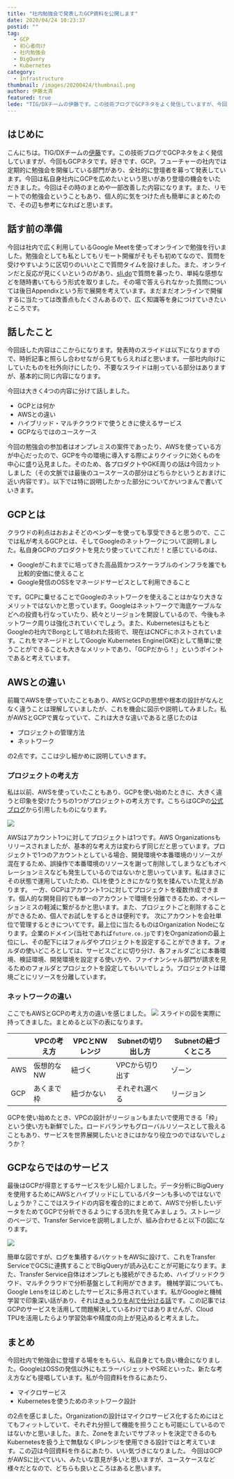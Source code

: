 ```yaml
---
title: "社内勉強会で発表したGCP資料を公開します"
date: 2020/04/24 10:23:37
postid: ""
tag:
  - GCP
  - 初心者向け
  - 社内勉強会
  - BigQuery
  - Kubernetes
category:
  - Infrastructure
thumbnail: /images/20200424/thumbnail.png
author: 伊藤太斉
featured: true
lede: "TIG/DXチームの伊藤です。この技術ブログでGCPネタをよく発信していますが、今回もGCPネタです。好きです、GCP。フューチャーの社内では定期的に勉強会を開催している部門があり、全社的に登壇者を募って発表しています。今回は私自身社内にGCPを広めたいという思いがあり登壇の機会をいただきました。今回はその時のまとめや一部改善した内容になります。また、リモートでの勉強会ということもあり、個人的に気をつけた点も簡単にまとめたので、その辺も参考になればと思います。"
---
```


## はじめに
こんにちは。TIG/DXチームの[伊藤](https://twitter.com/kaedemalu)です。この技術ブログでGCPネタをよく発信していますが、今回もGCPネタです。好きです、GCP。フューチャーの社内では定期的に勉強会を開催している部門があり、全社的に登壇者を募って発表しています。今回は私自身社内にGCPを広めたいという思いがあり登壇の機会をいただきました。今回はその時のまとめや一部改善した内容になります。また、リモートでの勉強会ということもあり、個人的に気をつけた点も簡単にまとめたので、その辺も参考になればと思います。

## 話す前の準備
今回は社内で広く利用しているGoogle Meetを使ってオンラインで勉強を行いました。勉強会としても私としてもリモート開催がそもそも初めてなので、質問を受けやすいように区切りのいいとこで質問タイムを設けました。また、オンラインだと反応が見にくいというのがあり、[sli.do](https://www.sli.do/)で質問を募ったり、単純な感想などを随時書いてもらう形式を取りました。その場で答えられなかった質問については後日Appendixという形で展開を考えています。まだまだオンラインで開催するに当たっては改善点もたくさんあるので、広く知識等を身につけていきたいところです。

## 話したこと
今回話した内容はここからになります。発表時のスライドは以下になりますので、時折記事と照らし合わせながら見てもらえればと思います。一部社内向けにしていたものを社外向けにしたり、不要なスライドは削っている部分はありますが、基本的に同じ内容になります。

<script async class="speakerdeck-embed" data-id="1a60e1e45b3a4b3d9b8137568d04a3c9" data-ratio="1.77777777777778" src="//speakerdeck.com/assets/embed.js"></script>

今回は大きく4つの内容に分けて話しました。

- GCPとは何か
- AWSとの違い
- ハイブリッド・マルチクラウドで使うときに使えるサービス
- GCPならではのユースケース

今回の勉強会の参加者はオンプレミスの案件であったり、AWSを使っている方が中心だったので、GCPを今の環境に導入する際によりクイックに効くものを中心に盛り込見ました。そのため、各プロダクトやGKE周りの話は今回カットしました（その文脈では最後のユースケースの部分はどちらかというとおまけに近い内容です）。以下では特に説明したかった部分についてかいつまんで書いていきます。

## GCPとは
クラウドの利点はおおよそどのベンダーを使っても享受できると思うので、ここでは私が考えるGCPとは、そしてGoogleのネットワークについて説明しました。私自身GCPのプロダクトを見たり使っていてこれだ！と感じているのは、

- Googleがこれまでに培ってきた高品質かつスケーラブルのインフラを誰でも比較的安価に使えること
- Google発信のOSSをマネージドサービスとして利用できること

です。GCPに乗せることでGoogleのネットワークを使えることはかなり大きなメリットではないかと思っています。Googleはネットワークで海底ケーブルなどへの投資も行なっていたり、続々とリージョンを開設しているので、今後もネットワーク周りは強化されていくでしょう。また、KubernetesはもともとGoogleの社内でBorgとして培われた技術で、現在はCNCFにホストされています。これをマネージドとしてGoogle Kubernetes Engine(GKE)として簡単に使うことができることも大きなメリットであり、「GCPだから！」というポイントであると考えています。

## AWSとの違い
前職でAWSを使っていたこともあり、AWSとGCPの思想や根本の設計がなんとなく違うことは理解していましたが、これを機会に図示や説明してみました。私がAWSとGCPで異なっていて、これは大きな違いであると感じたのは

- プロジェクトの管理方法
- ネットワーク

の2点です。ここは少し細かめに説明していきます。

### プロジェクトの考え方
私は以前、AWSを使っていたこともあり、GCPを使い始めたときに、大きく違うと印象を受けたうちの1つがプロジェクトの考え方です。こちらはGCPの[公式ブログ](https://cloud.google.com/blog/ja/products/gcp/mapping-your-organization-with-the-google-cloud-platform-resource-hierarchy)から引用したものになります。

<img src="/images/20200424/photo_20200424_01.png" loading="lazy">

AWSはアカウント1つに対してプロジェクトは1つです。AWS Organizationsもリリースされましたが、基本的な考え方は変わらず同じだと思っています。プロジェクトで1つのアカウントとしている場合、開発環境や本番環境のリソースが混在するため、誤操作で本番環境のリソースを謝って削除してしまうなどもオペレーションミスなども発生しているのではないかと思いっています。私はまさにその状態で運用していたため、CLIを使うときにかなり気を揉んでいた覚えがあります。
一方、GCPはアカウント1つに対してプロジェクトを複数作成できます。個人的な開発目的でも単一のアカウントで環境を分離できるため、オペレーションミスの軽減に繋がるかと思います。また、プロジェクトごと削除することができるため、個人でお試しをするときは便利です。
次にアカウントを会社単位で管理するときについてです。最上位に当たるものはOrganization Nodeになります。企業のドメイン(当社であれば`future.co.jp`です)をOrganizationの最上位にし、その配下にはフォルダやプロジェクトを設定することができます。フォルダの使いどころとしては、サービスごとに切り分け、各フォルダごとに本番環境、検証環境、開発環境を設定する使い方や、ファイナンシャル部門が請求を見るためのフォルダとプロジェクトを設定してもいいでしょう。プロジェクトは環境ごとにリソースを分離しています。

### ネットワークの違い
ここでもAWSとGCPの考え方の違いを感じました。
<img src="/images/20200424/photo_20200424_02.png" loading="lazy">
スライドの図を実際に持ってきました。まとめると以下の表になります。

||VPCの考え方|VPCとNWレンジ|Subnetの切り出し方|Subnetの紐づくところ|
|-----|-----|-----|-----|-----|
| AWS | 仮想的なNW | 紐づく | VPCから切り出す | ゾーン|
| GCP | あくまで枠 | 紐づかない | それぞれ選べる | リージョン|

GCPを使い始めたとき、VPCの設計がリージョンもまたいで使用できる「枠」という使い方も新鮮でした。ロードバランサもグローバルリソースとして扱えることもあり、サービスを世界展開したいときにはかなり役立つのではないでしょうか？

## GCPならではのサービス
最後はGCPが得意とするサービスを少し紹介しました。データ分析にBigQueryを使用するためにAWSとハイブリッドにしているパターンも多いのではないでしょうか？ここではスライドの内容を複合的にまとめて、AWSで分析したいデータをためてGCPで分析できるようにする流れを見てみましょう。ストレージのページで、Transfer Serviceを説明しましたが、組み合わせると以下の図になります。

<img src="/images/20200424/photo_20200424_03.png" loading="lazy">

簡単な図ですが、ログを集積するバケットをAWSに設けて、これをTransfer ServiceでGCSに連携することでBigQueryが読み込むことが可能になります。また、Transfer Service自体はオンプレとも接続ができるため、ハイブリッドクラウド、マルチクラウドで分析基盤として利用ができます。
機械学習についても、Google Lensをはじめとしたサービスに多用されています。私がGoogleと機械学習で印象深い話があり、それは[きゅうりをAIで仕分ける話](https://cloudplatform-jp.googleblog.com/2016/08/tensorflow_5.html)です。この記事ではGCPのサービスを活用して問題解決しているわけではありませんが、Cloud TPUを活用したらより学習効率や精度の向上が見込めると考えました。

## まとめ
今回社内で勉強会に登壇する場ををもらい、私自身とても良い機会になりました。GoogleはOSSの発信以外にもエラーバジェットやSREといった、新たな考え方なども提唱しています。私が今回資料を作るにあたり、

- マイクロサービス
- Kubernetesを使うためのネットワーク設計

の2点を感じました。Organizationの設計はマイクロサービス化するためにはとてもフィットしていて、それぞれ分担して機能を担うことも可能にしているのではないかと思いました。また、Zoneをまたいでサブネットを決定できるのもKubernetesを扱う上で無駄なくIPレンジを使用できる設計ではと考えています。この辺は今回資料を作るにあたり、いい気づきになりました。
今回はGCPがAWSに比べていい、みたいな意見が多いと思いますが、ユースケースなど様々だとなので、どちらも良いところはあると思います。
